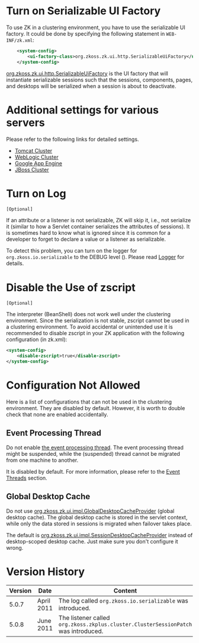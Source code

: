 # Turn on Serializable UI Factory

To use ZK in a clustering environment, you have to use the serializable
UI factory. It could be done by specifying the following statement in
`WEB-INF/zk.xml`:

```xml
    <system-config>
        <ui-factory-class>org.zkoss.zk.ui.http.SerializableUiFactory</ui-factory-class>
    </system-config>
```

[org.zkoss.zk.ui.http.SerializableUiFactory](https://www.zkoss.org/javadoc/latest/zk/org/zkoss/zk/ui/http/SerializableUiFactory.html) is the UI
factory that will instantiate serializable sessions such that the
sessions, components, pages, and desktops will be serialized when a
session is about to deactivate.

# Additional settings for various servers

Please refer to the following links for detailed settings.

- [Tomcat Cluster]({{site.baseurl}}/zk_installation_guide/setting_up_servers/tomcat_cluster)
- [WebLogic Cluster]({{site.baseurl}}/zk_installation_guide/setting_up_servers/weblogic_cluster)
- [Google App Engine]({{site.baseurl}}/zk_installation_guide/setting_up_servers/google_app_engine)
- [JBoss Cluster]({{site.baseurl}}/zk_installation_guide/setting_up_servers/jboss_cluster)

# Turn on Log

`[Optional]`

If an attribute or a listener is not serializable, ZK will skip it,
i.e., not serialize it (similar to how a Servlet container serializes
the attributes of sessions). It is sometimes hard to know what is
ignored since it is common for a developer to forget to declare a value
or a listener as serializable.

To detect this problem, you can turn on the logger for
`org.zkoss.io.serializable` to the DEBUG level (). Please read [ Logger](ZK_Developer's_Reference/Supporting_Utilities/Logger)
for details.

# Disable the Use of zscript

`[Optional]`

The interpreter (BeanShell) does not work well under the clustering
environment. Since the serialization is not stable, zscript cannot be
used in a clustering environment. To avoid accidental or unintended use
it is recommended to disable zscript in your ZK application with the
following configuration (in zk.xml):

```xml
<system-config>
    <disable-zscript>true</disable-zscript>
</system-config>
```

# Configuration Not Allowed

Here is a list of configurations that can not be used in the clustering
environment. They are disabled by default. However, it is worth to
double check that none are enabled accidentally.

## Event Processing Thread

Do not enable [ the event processing thread]({{site.baseurl}}/zk_dev_ref/ui_patterns/event_threads).
The event processing thread might be suspended, while the (suspended)
thread cannot be migrated from one machine to another.

It is disabled by default. For more information, please refer to the
[Event Threads]({{site.baseurl}}/zk_dev_ref/ui_patterns/event_threads)
section.

## Global Desktop Cache

Do not use
[org.zkoss.zk.ui.impl.GlobalDesktopCacheProvider](https://www.zkoss.org/javadoc/latest/zk/org/zkoss/zk/ui/impl/GlobalDesktopCacheProvider.html)
(global desktop cache). The global desktop cache is stored in the
servlet context, while only the data stored in sessions is migrated when
failover takes place.

The default is
[org.zkoss.zk.ui.impl.SessionDesktopCacheProvider](https://www.zkoss.org/javadoc/latest/zk/org/zkoss/zk/ui/impl/SessionDesktopCacheProvider.html)
instead of desktop-scoped desktop cache. Just make sure you don't
configure it wrong.

# Version History

| Version | Date       | Content                                                                            |
|---------|------------|------------------------------------------------------------------------------------|
| 5.0.7   | April 2011 | The log called `org.zkoss.io.serializable` was introduced.                         |
| 5.0.8   | June 2011  | The listener called `org.zkoss.zkplus.cluster.ClusterSessionPatch` was introduced. |
